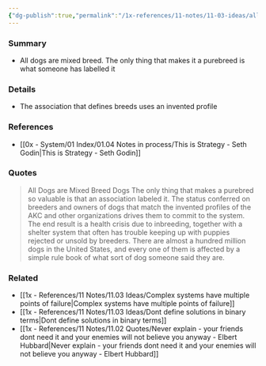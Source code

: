 ```yaml
---
{"dg-publish":true,"permalink":"/1x-references/11-notes/11-03-ideas/all-dogs-are-mixed-breed-dogs/","title":"All dogs are mixed breed dogs","created":"2025-03-30T01:43:37.337+03:00","updated":"2025-04-10T10:34:29.191+03:00"}
---
```



### Summary
- All dogs are mixed breed. The only thing that makes it a purebreed is what someone has labelled it

### Details
- The association that defines breeds uses an invented profile

### References
- [[0x - System/01 Index/01.04 Notes in process/This is Strategy - Seth Godin\|This is Strategy - Seth Godin]]

### Quotes
> All Dogs are Mixed Breed Dogs
> The only thing that makes a purebred so valuable is that an association labeled it.
> The status conferred on breeders and owners of dogs that match the invented profiles of the AKC and other organizations drives them to commit to the system.
> The end result is a health crisis due to inbreeding, together with a shelter system that often has trouble keeping up with puppies rejected or unsold by breeders.
> There are almost a hundred million dogs in the United States, and every one of them is affected by a simple rule book of what sort of dog someone said they are.


### Related
- [[1x - References/11 Notes/11.03 Ideas/Complex systems have multiple points of failure\|Complex systems have multiple points of failure]]
- [[1x - References/11 Notes/11.03 Ideas/Dont define solutions in binary terms\|Dont define solutions in binary terms]]
- [[1x - References/11 Notes/11.02 Quotes/Never explain - your friends dont need it and your enemies will not believe you anyway - Elbert Hubbard\|Never explain - your friends dont need it and your enemies will not believe you anyway - Elbert Hubbard]]
